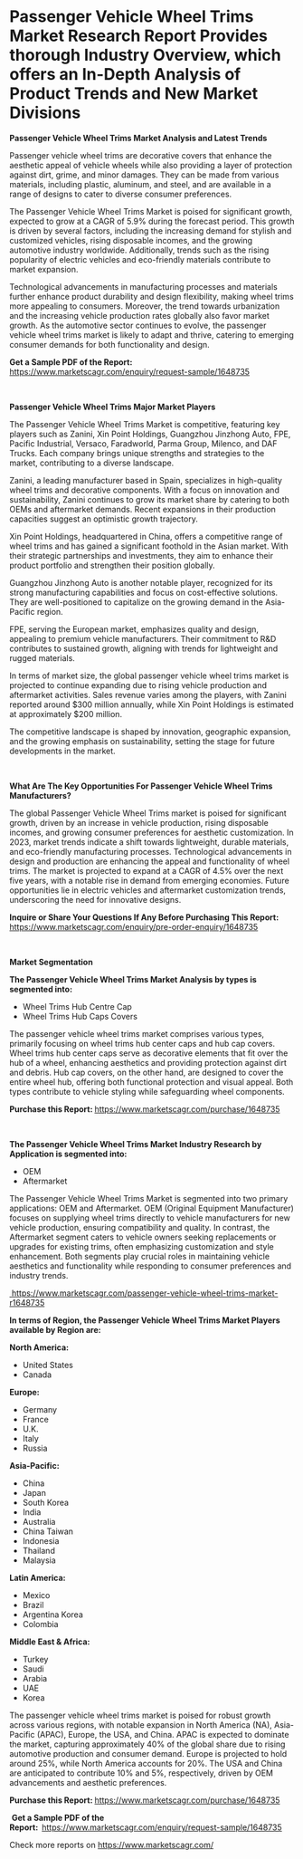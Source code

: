 <p><h1>Passenger Vehicle Wheel Trims Market Research Report Provides thorough Industry Overview, which offers an In-Depth Analysis of Product Trends and New Market Divisions</h1></p><p><strong>Passenger Vehicle Wheel Trims Market Analysis and Latest Trends</strong></p>
<p><p>Passenger vehicle wheel trims are decorative covers that enhance the aesthetic appeal of vehicle wheels while also providing a layer of protection against dirt, grime, and minor damages. They can be made from various materials, including plastic, aluminum, and steel, and are available in a range of designs to cater to diverse consumer preferences.</p><p>The Passenger Vehicle Wheel Trims Market is poised for significant growth, expected to grow at a CAGR of 5.9% during the forecast period. This growth is driven by several factors, including the increasing demand for stylish and customized vehicles, rising disposable incomes, and the growing automotive industry worldwide. Additionally, trends such as the rising popularity of electric vehicles and eco-friendly materials contribute to market expansion.</p><p>Technological advancements in manufacturing processes and materials further enhance product durability and design flexibility, making wheel trims more appealing to consumers. Moreover, the trend towards urbanization and the increasing vehicle production rates globally also favor market growth. As the automotive sector continues to evolve, the passenger vehicle wheel trims market is likely to adapt and thrive, catering to emerging consumer demands for both functionality and design.</p></p>
<p><strong>Get a Sample PDF of the Report:&nbsp;</strong> <a href="https://www.marketscagr.com/enquiry/request-sample/1648735?utm_campaign=2945&utm_medium=2&utm_source=Github&utm_content=ia&utm_term=26032025&utm_id=passenger-vehicle-wheel-trims">https://www.marketscagr.com/enquiry/request-sample/1648735</a></p>
<p>&nbsp;</p>
<p><strong>Passenger Vehicle Wheel Trims Major Market Players</strong></p>
<p><p>The Passenger Vehicle Wheel Trims Market is competitive, featuring key players such as Zanini, Xin Point Holdings, Guangzhou Jinzhong Auto, FPE, Pacific Industrial, Versaco, Faradworld, Parma Group, Milenco, and DAF Trucks. Each company brings unique strengths and strategies to the market, contributing to a diverse landscape.</p><p>Zanini, a leading manufacturer based in Spain, specializes in high-quality wheel trims and decorative components. With a focus on innovation and sustainability, Zanini continues to grow its market share by catering to both OEMs and aftermarket demands. Recent expansions in their production capacities suggest an optimistic growth trajectory.</p><p>Xin Point Holdings, headquartered in China, offers a competitive range of wheel trims and has gained a significant foothold in the Asian market. With their strategic partnerships and investments, they aim to enhance their product portfolio and strengthen their position globally.</p><p>Guangzhou Jinzhong Auto is another notable player, recognized for its strong manufacturing capabilities and focus on cost-effective solutions. They are well-positioned to capitalize on the growing demand in the Asia-Pacific region.</p><p>FPE, serving the European market, emphasizes quality and design, appealing to premium vehicle manufacturers. Their commitment to R&D contributes to sustained growth, aligning with trends for lightweight and rugged materials.</p><p>In terms of market size, the global passenger vehicle wheel trims market is projected to continue expanding due to rising vehicle production and aftermarket activities. Sales revenue varies among the players, with Zanini reported around $300 million annually, while Xin Point Holdings is estimated at approximately $200 million.</p><p>The competitive landscape is shaped by innovation, geographic expansion, and the growing emphasis on sustainability, setting the stage for future developments in the market.</p></p>
<p>&nbsp;</p>
<p><strong>What Are The Key Opportunities For Passenger Vehicle Wheel Trims Manufacturers?</strong></p>
<p><p>The global Passenger Vehicle Wheel Trims market is poised for significant growth, driven by an increase in vehicle production, rising disposable incomes, and growing consumer preferences for aesthetic customization. In 2023, market trends indicate a shift towards lightweight, durable materials, and eco-friendly manufacturing processes. Technological advancements in design and production are enhancing the appeal and functionality of wheel trims. The market is projected to expand at a CAGR of 4.5% over the next five years, with a notable rise in demand from emerging economies. Future opportunities lie in electric vehicles and aftermarket customization trends, underscoring the need for innovative designs.</p></p>
<p><strong>Inquire or Share Your Questions If Any Before Purchasing This Report:</strong> <a href="https://www.marketscagr.com/enquiry/pre-order-enquiry/1648735?utm_campaign=2945&utm_medium=2&utm_source=Github&utm_content=ia&utm_term=26032025&utm_id=passenger-vehicle-wheel-trims">https://www.marketscagr.com/enquiry/pre-order-enquiry/1648735</a></p>
<p>&nbsp;</p>
<p><strong>Market Segmentation</strong></p>
<p><strong>The Passenger Vehicle Wheel Trims Market Analysis by types is segmented into:</strong></p>
<p><ul><li>Wheel Trims Hub Centre Cap</li><li>Wheel Trims Hub Caps Covers</li></ul></p>
<p><p>The passenger vehicle wheel trims market comprises various types, primarily focusing on wheel trims hub center caps and hub cap covers. Wheel trims hub center caps serve as decorative elements that fit over the hub of a wheel, enhancing aesthetics and providing protection against dirt and debris. Hub cap covers, on the other hand, are designed to cover the entire wheel hub, offering both functional protection and visual appeal. Both types contribute to vehicle styling while safeguarding wheel components.</p></p>
<p><strong>Purchase this Report:&nbsp;</strong><a href="https://www.marketscagr.com/purchase/1648735?utm_campaign=2945&utm_medium=2&utm_source=Github&utm_content=ia&utm_term=26032025&utm_id=passenger-vehicle-wheel-trims">https://www.marketscagr.com/purchase/1648735</a></p>
<p>&nbsp;</p>
<p><strong>The Passenger Vehicle Wheel Trims Market Industry Research by Application is segmented into:</strong></p>
<p><ul><li>OEM</li><li>Aftermarket</li></ul></p>
<p><p>The Passenger Vehicle Wheel Trims Market is segmented into two primary applications: OEM and Aftermarket. OEM (Original Equipment Manufacturer) focuses on supplying wheel trims directly to vehicle manufacturers for new vehicle production, ensuring compatibility and quality. In contrast, the Aftermarket segment caters to vehicle owners seeking replacements or upgrades for existing trims, often emphasizing customization and style enhancement. Both segments play crucial roles in maintaining vehicle aesthetics and functionality while responding to consumer preferences and industry trends.</p></p>
<p><a href="https://www.marketscagr.com/passenger-vehicle-wheel-trims-market-r1648735?utm_campaign=2945&utm_medium=2&utm_source=Github&utm_content=ia&utm_term=26032025&utm_id=passenger-vehicle-wheel-trims">&nbsp;https://www.marketscagr.com/passenger-vehicle-wheel-trims-market-r1648735</a></p>
<p><strong>In terms of Region, the Passenger Vehicle Wheel Trims Market Players available by Region are:</strong></p>
<p>
    <p> <strong> North America: </strong>
        <ul>
            <li>United States</li>
            <li>Canada</li>
        </ul>
        </p> 
    <p> <strong> Europe: </strong>
        <ul>
            <li>Germany</li>
            <li>France</li>
            <li>U.K.</li>
            <li>Italy</li>
            <li>Russia</li>
        </ul>
        </p> 
    <p> <strong> Asia-Pacific: </strong>
        <ul>
            <li>China</li>
            <li>Japan</li>
            <li>South Korea</li>
            <li>India</li>
            <li>Australia</li>
            <li>China Taiwan</li>
            <li>Indonesia</li>
            <li>Thailand</li>
            <li>Malaysia</li>
        </ul>
        </p> 
    <p> <strong> Latin America: </strong>
        <ul>
            <li>Mexico</li>
            <li>Brazil</li>
            <li>Argentina Korea</li>
            <li>Colombia</li>
        </ul>
        </p> 
    <p> <strong> Middle East & Africa: </strong>
        <ul>
            <li>Turkey</li>
            <li>Saudi</li>
            <li>Arabia</li>
            <li>UAE</li>
            <li>Korea</li>
        </ul>
    </p>
    </p>
<p><p>The passenger vehicle wheel trims market is poised for robust growth across various regions, with notable expansion in North America (NA), Asia-Pacific (APAC), Europe, the USA, and China. APAC is expected to dominate the market, capturing approximately 40% of the global share due to rising automotive production and consumer demand. Europe is projected to hold around 25%, while North America accounts for 20%. The USA and China are anticipated to contribute 10% and 5%, respectively, driven by OEM advancements and aesthetic preferences.</p></p>
<p><strong>Purchase this Report: </strong><a href="https://www.marketscagr.com/purchase/1648735?utm_campaign=2945&utm_medium=2&utm_source=Github&utm_content=ia&utm_term=26032025&utm_id=passenger-vehicle-wheel-trims">https://www.marketscagr.com/purchase/1648735</a></p>
<p>&nbsp;<strong>Get a Sample PDF of the Report:&nbsp;&nbsp;</strong><a href="https://www.marketscagr.com/enquiry/request-sample/1648735?utm_campaign=2945&utm_medium=2&utm_source=Github&utm_content=ia&utm_term=26032025&utm_id=passenger-vehicle-wheel-trims">https://www.marketscagr.com/enquiry/request-sample/1648735</a></p>
<p><strong></strong></p>
<p>Check more reports on <a href="https://www.marketscagr.com/?utm_campaign=2945&utm_medium=2&utm_source=Github&utm_content=ia&utm_term=26032025&utm_id=passenger-vehicle-wheel-trims">https://www.marketscagr.com/</a></p>